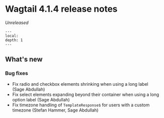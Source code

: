 # Wagtail 4.1.4 release notes

_Unreleased_

```{contents}
---
local:
depth: 1
---
```

## What's new

### Bug fixes

* Fix radio and checkbox elements shrinking when using a long label (Sage Abdullah)
* Fix select elements expanding beyond their container when using a long option label (Sage Abdullah)
* Fix timezone handling of `TemplateResponse`s for users with a custom timezone (Stefan Hammer, Sage Abdullah)
